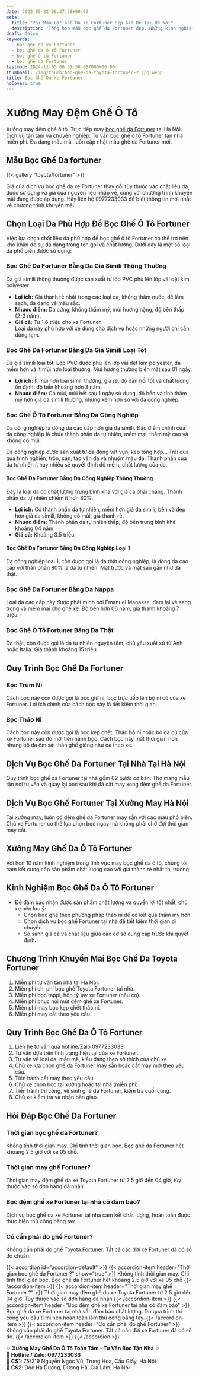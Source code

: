```yaml
---
date: 2022-05-22 06:37:28+00:00
meta:
  title: "25+ Mẫu Bọc Ghế Da Xe Fortuner Đẹp Giá Rẻ Tại Hà Nội"
  description: "Tổng hợp mẫu bọc ghế da Fortuner đẹp. Những kinh nghiệm bọc ghế ô tô Fortuner. Chương trình khuyến mãi bọc ghế Toyota Fortuner. Bảng giá bọc ghế da xe Fortuner"
draft: false
keywords:
  - bọc ghế da xe Fortuner
  - bọc ghế da ô tô Fortuner
  - bọc ghế ô tô Fortuner
  - bọc ghế da Fortuner
lastmod: 2024-11-05 06:51:58.687000+00:00
thumbnail: /img/thumb/boc-ghe-da-toyota-fortuner-2.jpg.webp
title: Bọc Ghế Da Xe Fortuner
noCover: true
---
```


# Xưởng May Đệm Ghế Ô Tô

Xưởng may đệm ghế ô tô. Trực tiếp may [bọc ghế da Fortuner](https://bocgheoto.vn/toyota/boc-ghe-da-xe-fortuner.html) tại Hà Nội. Dịch vụ tận tâm và chuyên nghiệp. Tư vấn bọc ghế ô tô Fortuner tận nhà miễn phí. Đa dạng mẫu mã, luôn cập nhật mẫu ghế da Fortuner mới.
## Mẫu Bọc Ghế Da fortuner
{{< gallery "toyota/fortuner" >}}


Giá của dịch vụ bọc ghế da xe Fortuner thay đổi tùy thuộc vào chất liệu da được sử dụng và giá của nguyên liệu nhập về, cùng với chương trình khuyến mãi đang được áp dụng. Hãy liên hệ 0977233033 để biết thông tin mới nhất về chương trình khuyến mãi.

## Chọn Loại Da Phù Hợp Để Bọc Ghế Ô Tô Fortuner

Việc lựa chọn chất liệu da phù hợp để bọc ghế ô tô Fortuner có thể trở nên khó khăn do sự đa dạng trong tên gọi và chất lượng. Dưới đây là một số loại da phổ biến được sử dụng:

### Bọc Ghế Da Fortuner Bằng Da Giả Simili Thông Thường

Da giả simili thông thường được sản xuất từ lớp PVC phủ lên lớp vải dệt kim polyester.

- **Lợi ích:** Giá thành rẻ nhất trong các loại da, không thấm nước, dễ làm sạch, đa dạng về màu sắc.  
- **Nhược điểm:** Da cứng, không thẩm mỹ, mùi hương nặng, độ bền thấp (2-3 năm).  
- **Giá cả:** Từ 1.6 triệu cho xe Fortuner.  
Loại da này phù hợp với xe dùng cho dịch vụ hoặc những người chỉ cần dùng tạm.

### Bọc Ghế Da Fortuner Bằng Da Giả Simili Loại Tốt

Da giả simili loại tốt: Lớp PVC được phủ lên lớp vải dệt kim polyester, da mềm hơn và ít mùi hơn loại thường. Mùi hương thường biến mất sau 01 ngày.

- **Lợi ích:** Ít mùi hơn loại simili thường, giá rẻ, độ đàn hồi tốt và chất lượng ổn định, độ bền khoảng hơn 3 năm.  
- **Nhược điểm:** Có mùi, mùi hết sau 1 ngày sử dụng, độ bền và tính thẩm mỹ hơn giả da simili thường, nhưng kém hơn so với da công nghiệp.

### Bọc Ghế Ô Tô Fortuner Bằng Da Công Nghiệp

Da công nghiệp là dòng da cao cấp hơn giả da simili. Đặc điểm chính của da công nghiệp là chứa thành phần da tự nhiên, mềm mại, thẩm mỹ cao và không có mùi.

Da công nghiệp được sản xuất từ da động vật vụn, keo tổng hợp... Trải qua quá trình nghiền, trộn, cán, tạo vân da và nhuộm màu da. Thành phần của da tự nhiên ít hay nhiều sẽ quyết định độ mềm, chất lượng của da.

#### Bọc Ghế Da Fortuner Bằng Da Công Nghiệp Thông Thường

Đây là loại da có chất lượng trung bình khá với giá cả phải chăng. Thành phần da tự nhiên chiếm ít hơn 80%.

- **Lợi ích:** Có thành phần da tự nhiên, mềm hơn giả da simili, bền và đẹp hơn giả da simili, không có mùi, giá thành rẻ.  
- **Nhược điểm:** Thành phần da tự nhiên thấp, độ bền trung bình khá khoảng 04 năm.  
- **Giá cả:** Khoảng 3.5 triệu.

#### Bọc Ghế Da Fortuner Bằng Da Công Nghiệp Loại 1

Da công nghiệp loại 1, còn được gọi là da thật công nghiệp, là dòng da cao cấp với thàn phần 80% là da tự nhiên. Mặt trước và mặt sau gần như da thật.

### Bọc Ghế Da Fortuner Bằng Da Nappa

Loại da cao cấp này được phát minh bởi Emanuel Manasse, đem lại vẻ sang trọng và mềm mại cho ghế xe. Độ bền hơn 06 năm, giá thành khoảng 7 triệu.

### Bọc Ghế Ô Tô Fortuner Bằng Da Thật

Da thật, còn được gọi là da tự nhiên nguyên tấm, chủ yếu xuất xứ từ Anh hoặc Italia. Giá thành khoảng 15 triệu.

## Quy Trình Bọc Ghế Da Fortuner

### Bọc Trùm Nỉ

Cách bọc này còn được gọi là bọc giữ nỉ, bọc trực tiếp lên bộ nỉ cũ của xe Fortuner. Lợi ích chính của cách bọc này là tiết kiệm thời gian.

### Bọc Tháo Nỉ

Cách bọc này còn được gọi là bọc kẹp chết. Tháo bộ nỉ hoặc bộ da cũ của xe Fortuner sau đó mới tiến hành bọc. Cách bọc này mất thời gian hơn nhưng bộ da ôm sát thân ghế giống như da theo xe.

## Dịch Vụ Bọc Ghế Da Fortuner Tại Nhà Tại Hà Nội

Quy trình bọc ghế da Fortuner tại nhà gồm 02 bước cơ bản: Thợ mang mẫu tận nơi tư vấn và quay lại bọc sau khi đã cắt may xong đệm ghế da Fortuner.

## Dịch Vụ Bọc Ghế Fortuner Tại Xưởng May Hà Nội

Tại xưởng may, luôn có đệm ghế da Fortuner may sẵn với các màu phổ biến. Chủ xe Fortuner có thể lựa chọn bọc ngay mà không phải chờ đợi thời gian may cắt.

## Xưởng May Ghế Da Ô Tô Fortuner

Với hơn 10 năm kinh nghiệm trong lĩnh vực may bọc ghế da ô tô, chúng tôi cam kết cung cấp sản phẩm chất lượng cao với giá thành rẻ nhất thị trường.

## Kinh Nghiệm Bọc Ghế Da Ô Tô Fortuner

- Để đảm bảo nhận được sản phẩm chất lượng và quyền lợi tốt nhất, chủ xe nên lưu ý:
  - Chọn bọc ghế theo phương pháp tháo nỉ để có kết quả thẩm mỹ hơn.
  - Chọn dịch vụ bọc ghế Fortuner tại nhà để tiết kiệm thời gian di chuyển.
  - So sánh giá cả và chất liệu giữa các cơ sở cung cấp trước khi quyết định.

## Chương Trình Khuyến Mãi Bọc Ghế Da Toyota Fortuner

1. Miễn phí tư vấn tận nhà tại Hà Nội.
2. Miễn phí chi phí bọc ghế Toyota Fortuner tại nhà.
3. Miễn phí bọc tappi, hộp tỳ tay xe Fortuner (nếu có).
4. Miễn phí phục hồi mút đệm ghế xe Fortuner.
5. Miễn phí may bọc kẹp chết tháo nỉ.
6. Miễn phí may cắt theo yêu cầu.

## Quy Trình Bọc Ghế Da Ô Tô Fortuner

1. Liên hệ tư vấn qua hotline/Zalo 0977233033.
2. Tư vấn dựa trên tình trạng hiện tại của xe Fortuner.
3. Tư vấn về loại da, mẫu mã, kiểu dáng theo sở thích của chủ xe.
4. Chủ xe lựa chọn ghế da Fortuner may sẵn hoặc cắt may mới theo yêu cầu.
5. Tiến hành cắt may theo yêu cầu.
6. Chủ xe chọn bọc tại xưởng hoặc tại nhà (miễn phí).
7. Tiến hành thi công, vệ sinh ghế da Fortuner, kiểm tra cuối cùng.
8. Chủ xe kiểm tra và nhận bàn giao.

## Hỏi Đáp Bọc Ghế Da Fortuner

### Thời gian bọc ghế da Fortuner?
Không tính thời gian may. Chỉ tính thời gian bọc. Bọc ghế da Fortuner hết khoảng 2.5 giờ với xe 05 chỗ.

### Thời gian may ghế Fortuner?
Thời gian may đệm ghế da xe Toyota Fortuner từ 2.5 giờ đến 04 giờ, tùy thuộc vào số đơn hàng đã nhận.

### Bọc đệm ghế xe Fortuner tại nhà có đảm bảo?
Dịch vụ bọc ghế da xe Fortuner tại nhà cam kết chất lượng, hoàn toàn được thực hiện thủ công bằng tay.

### Có cần phải đo ghế Fortuner?
Không cần phải đo ghế Toyota Fortuner. Tất cả các đời xe Fortuner đã có số đo chuẩn.

{{< accordion id="accordion-default" >}}
  {{< accordion-item header="Thời gian bọc ghế da Fortuner ?" show="true" >}}
    Không tính thời gian may. Chỉ tính thời gian bọc. Bọc ghế da Fortuner hết khoảng 2.5 giờ với xe 05 chỗ
  {{< /accordion-item >}}
  {{< accordion-item header="Thời gian may ghế Fortuner ?" >}}
    Thời gian may đệm ghế da xe Toyota Fortuner từ 2.5 giờ đến 04 giờ. Tùy thuộc vào số đơn hàng đã nhận
  {{< /accordion-item >}}
  {{< accordion-item header="Bọc đệm ghế xe Fortuner tại nhà có đảm bảo" >}}
    Bọc ghế da xe Fortuner tại nhà vẫn đảm bảo chất lượng. Do quá trình thi công yêu cầu tỉ mỉ nên hoàn toàn làm thủ công bằng tay.
  {{< /accordion-item >}}
  {{< accordion-item header="Có cần phải đo ghế Fortuner" >}}
    Không cần phải đo ghế Toyota Fortuner. Tất cả các đời xe Fortuner đã có số đo.
  {{< /accordion-item >}}
{{< /accordion >}}

✨ **Xưởng May Ghế Da Ô Tô Toàn Tâm - Tư Vấn Bọc Tận Nhà** ✨  
📱 **Hotline / Zalo**: **0977233033**  
📍 **CS1**: 75/219 Nguyễn Ngọc Vũ, Trung Hòa, Cầu Giấy, Hà Nội  
📍 **CS2**: Dốc Hạ Dương, Dương Hà, Gia Lâm, Hà Nội